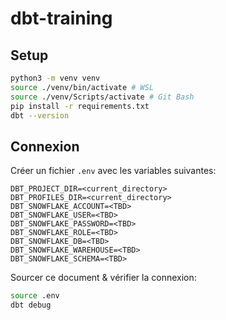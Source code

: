 # dbt-training

## Setup

```bash
python3 -m venv venv
source ./venv/bin/activate # WSL
source ./venv/Scripts/activate # Git Bash
pip install -r requirements.txt
dbt --version
```

## Connexion

Créer un fichier `.env` avec les variables suivantes:

```
DBT_PROJECT_DIR=<current_directory>
DBT_PROFILES_DIR=<current_directory>
DBT_SNOWFLAKE_ACCOUNT=<TBD>
DBT_SNOWFLAKE_USER=<TBD>
DBT_SNOWFLAKE_PASSWORD=<TBD>
DBT_SNOWFLAKE_ROLE=<TBD>
DBT_SNOWFLAKE_DB=<TBD>
DBT_SNOWFLAKE_WAREHOUSE=<TBD>
DBT_SNOWFLAKE_SCHEMA=<TBD>

```

Sourcer ce document & vérifier la connexion:

```bash
source .env
dbt debug
```
